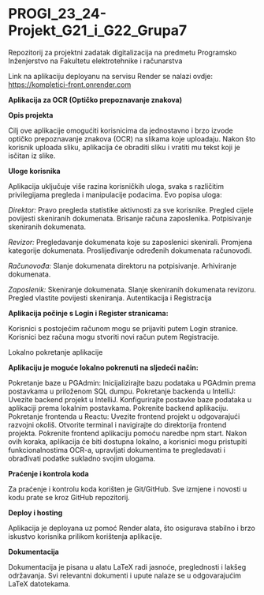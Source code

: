 # PROGI_23_24-Projekt_G21_i_G22_Grupa7
Repozitorij za projektni zadatak digitalizacija na predmetu Programsko Inženjerstvo na Fakultetu elektrotehnike i računarstva

Link na aplikaciju deployanu na servisu Render se nalazi ovdje:
https://kompletici-front.onrender.com

**Aplikacija za OCR (Optičko prepoznavanje znakova)**

**Opis projekta**

Cilj ove aplikacije omogućiti korisnicima da jednostavno i brzo izvode optičko prepoznavanje znakova (OCR) na slikama koje uploadaju. Nakon što korisnik uploada sliku, aplikacija će obraditi sliku i vratiti mu tekst koji je isčitan iz slike.

**Uloge korisnika**

Aplikacija uključuje više razina korisničkih uloga, svaka s različitim privilegijama pregleda i manipulacije podacima. Evo popisa uloga:

_Direktor:_
Pravo pregleda statistike aktivnosti za sve korisnike.
Pregled cijele povijesti skeniranih dokumenata.
Brisanje računa zaposlenika.
Potpisivanje skeniranih dokumenata.


_Revizor:_
Pregledavanje dokumenata koje su zaposlenici skenirali.
Promjena kategorije dokumenata.
Proslijeđivanje određenih dokumenata računovođi.


_Računovođa:_
Slanje dokumenata direktoru na potpisivanje.
Arhiviranje dokumenata.


_Zaposlenik:_
Skeniranje dokumenata.
Slanje skeniranih dokumenata revizoru.
Pregled vlastite povijesti skeniranja.
Autentikacija i Registracija

**Aplikacija počinje s Login i Register stranicama:**

Korisnici s postojećim računom mogu se prijaviti putem Login stranice.
Korisnici bez računa mogu stvoriti novi račun putem Registracije.

Lokalno pokretanje aplikacije

**Aplikaciju je moguće lokalno pokrenuti na sljedeći način:**

Pokretanje baze u PGAdmin:
Inicijalizirajte bazu podataka u PGAdmin prema postavkama u priloženom SQL dumpu.
Pokretanje backenda u IntelliJ:
Uvezite backend projekt u IntelliJ.
Konfigurirajte postavke baze podataka u aplikaciji prema lokalnim postavkama.
Pokrenite backend aplikaciju.
Pokretanje frontenda u Reactu:
Uvezite frontend projekt u odgovarajući razvojni okoliš.
Otvorite terminal i navigirajte do direktorija frontend projekta.
Pokrenite frontend aplikaciju pomoću naredbe npm start.
Nakon ovih koraka, aplikacija će biti dostupna lokalno, a korisnici mogu pristupiti funkcionalnostima OCR-a, upravljati dokumentima te pregledavati i obrađivati podatke sukladno svojim ulogama.

**Praćenje i kontrola koda**

Za praćenje i kontrolu koda korišten je Git/GitHub. Sve izmjene i novosti u kodu prate se kroz GitHub repozitorij.

**Deploy i hosting**

Aplikacija je deployana uz pomoć Render alata, što osigurava stabilno i brzo iskustvo korisnika prilikom korištenja aplikacije.

**Dokumentacija**

Dokumentacija je pisana u alatu LaTeX radi jasnoće, preglednosti i lakšeg održavanja. Svi relevantni dokumenti i upute nalaze se u odgovarajućim LaTeX datotekama.

